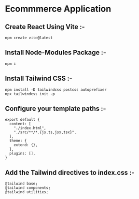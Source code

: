 # Ecommmerce Application


## Create React Using Vite :-
```
npm create vite@latest
```
## Install Node-Modules Package :-
```
npm i
```
## Install Tailwind CSS :-
```
npm install -D tailwindcss postcss autoprefixer
npx tailwindcss init -p
```
## Configure your template paths :-
```
export default {
  content: [
    "./index.html",
    "./src/**/*.{js,ts,jsx,tsx}",
  ],
  theme: {
    extend: {},
  },
  plugins: [],
}
```

## Add the Tailwind directives to index.css :-
```
@tailwind base;
@tailwind components;
@tailwind utilities;
```
